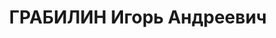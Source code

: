 ---
title: ГРАБИЛИН Игорь Андреевич
description: '1897 р. н., м. Могилів-Подільський, прож. м. Умань, росіянин, малописьменний,
  чл. ВКП(б), військовослужбовець, одруж.

  Арешт. 19.08.1937. Звинувач. за ст. 54-1 "б", 8, 11 КК УРСР. За вироком Верховного
  суду СРСР розстріляний 21.11.1937.

  Реабіл. 24.05.1958.'
---